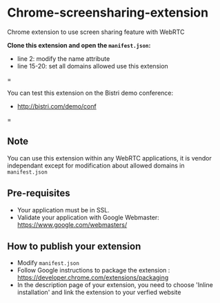 Chrome-screensharing-extension
==============================

Chrome extension to use screen sharing feature with WebRTC

**Clone this extension and open the `manifest.json`:**

* line 2: modify the name attribute
* line 15-20: set all domains allowed use this extension

=

You can test this extension on the Bistri demo conference:

* http://bistri.com/demo/conf

=

## Note

You can use this extension within any WebRTC applications, it is vendor independant except for modification about allowed domains in `manifest.json`

## Pre-requisites

* Your application must be in SSL.
* Validate your application with Google Webmaster: https://www.google.com/webmasters/

## How to publish your extension

* Modify `manifest.json`
* Follow Google instructions to package the extension : https://developer.chrome.com/extensions/packaging
* In the description page of your extension, you need to choose 'Inline installation' and link the extension to your verfied website
